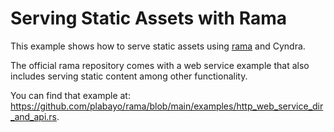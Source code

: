 # Serving Static Assets with Rama

This example shows how to serve static assets using [rama](https://github.com/plabayo/rama) and Cyndra.

The official rama repository comes with a web service example
that also includes serving static content among other functionality.

You can find that example at:
<https://github.com/plabayo/rama/blob/main/examples/http_web_service_dir_and_api.rs>.
